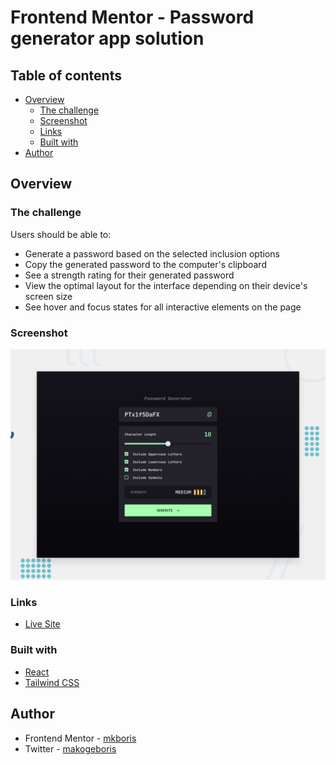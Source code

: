 # Frontend Mentor - Password generator app solution

## Table of contents

- [Overview](#overview)
  - [The challenge](#the-challenge)
  - [Screenshot](#screenshot)
  - [Links](#links)
  - [Built with](#built-with)
- [Author](#author)

## Overview

### The challenge

Users should be able to:

- Generate a password based on the selected inclusion options
- Copy the generated password to the computer's clipboard
- See a strength rating for their generated password
- View the optimal layout for the interface depending on their device's screen size
- See hover and focus states for all interactive elements on the page

### Screenshot

![](./public/preview.jpg)

### Links

- [Live Site](https://password-generator-app-hazel.vercel.app/)

### Built with

- [React](https://reactjs.org/)
- [Tailwind CSS](https://tailwindcss.com/)

## Author

- Frontend Mentor - [mkboris](https://www.frontendmentor.io/profile/mkboris)
- Twitter - [makogeboris](https://x.com/makogeboris)
